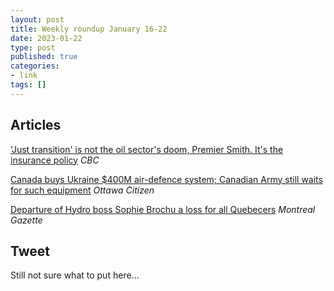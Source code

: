 ```yaml
---
layout: post
title: Weekly roundup January 16-22
date: 2023-01-22
type: post
published: true
categories:
- link
tags: []
---
```


## Articles

['Just transition' is not the oil sector's doom, Premier Smith. It's the insurance policy](https://www.cbc.ca/news/canada/calgary/opinion-just-transition-alberta-oil-insurance-policy-andrew-leach-1.6710472 "'Just transition' is not the oil sector's doom, Premier Smith. It's the insurance policy. By Andrew Leach") *CBC*

[Canada buys Ukraine $400M air-defence system; Canadian Army still waits for such equipment](https://ottawacitizen.com/news/national/defence-watch/canada-buys-ukraine-400m-air-defence-system-canadian-army-still-waits-for-such-equipment "Canada buys Ukraine $400M air-defence system; Canadian Army still waits for such equipment. By David Pugliese") *Ottawa Citizen*

[Departure of Hydro boss Sophie Brochu a loss for all Quebecers](https://montrealgazette.com/opinion/columnists/hanes-departure-of-hydro-boss-sophie-brochu-a-loss-for-all-quebecers "Allison Hanes: Departure of Hydro boss Sophie Brochu a loss for all Quebecers") *Montreal Gazette*

## Tweet

Still not sure what to put here...